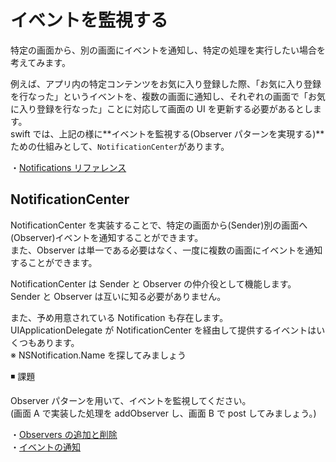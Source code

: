 # イベントを監視する

特定の画面から、別の画面にイベントを通知し、特定の処理を実行したい場合を考えてみます。

例えば、アプリ内の特定コンテンツをお気に入り登録した際、「お気に入り登録を行なった」というイベントを、複数の画面に通知し、それぞれの画面で「お気に入り登録を行なった」ことに対応して画面の UI を更新する必要があるとします。  
swift では、上記の様に**イベントを監視する(Observer パターンを実現する)**ための仕組みとして、`NotificationCenter`があります。

・[Notifications リファレンス](https://developer.apple.com/documentation/foundation/notifications)

## NotificationCenter

NotificationCenter を実装することで、特定の画面から(Sender)別の画面へ(Observer)イベントを通知することができます。  
また、Observer は単一である必要はなく、一度に複数の画面にイベントを通知することができます。

NotificationCenter は Sender と Observer の仲介役として機能します。  
Sender と Observer は互いに知る必要がありません。

また、予め用意されている Notification も存在します。  
UIApplicationDelegate が NotificationCenter を経由して提供するイベントはいくつもあります。  
※ NSNotification.Name を探してみましょう

◾️ 課題

Observer パターンを用いて、イベントを監視してください。  
(画面 A で実装した処理を addObserver し、画面 B で post してみましょう。)

・[Observers の追加と削除](https://developer.apple.com/documentation/foundation/notificationcenter#1653684)  
・[イベントの通知](https://developer.apple.com/documentation/foundation/notificationcenter#1653740)
